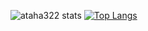![ataha322 stats](https://github-readme-stats.vercel.app/api?username=ataha322&show_icons=true&theme=merko)
[![Top Langs](https://github-readme-stats.vercel.app/api/top-langs/?username=ataha322&layout=compact&theme=onedark&)](https://github.com/anuraghazra/github-readme-stats)
